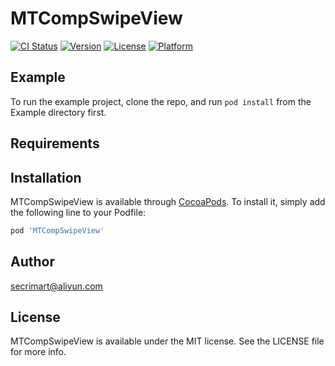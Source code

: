# MTCompSwipeView

[![CI Status](http://img.shields.io/travis/rstx_reg@aliyun.com/MTCompSwipeView.svg?style=flat)](https://travis-ci.org/rstx_reg@aliyun.com/MTCompSwipeView)
[![Version](https://img.shields.io/cocoapods/v/MTCompSwipeView.svg?style=flat)](http://cocoapods.org/pods/MTCompSwipeView)
[![License](https://img.shields.io/cocoapods/l/MTCompSwipeView.svg?style=flat)](http://cocoapods.org/pods/MTCompSwipeView)
[![Platform](https://img.shields.io/cocoapods/p/MTCompSwipeView.svg?style=flat)](http://cocoapods.org/pods/MTCompSwipeView)

## Example

To run the example project, clone the repo, and run `pod install` from the Example directory first.

## Requirements

## Installation

MTCompSwipeView is available through [CocoaPods](http://cocoapods.org). To install
it, simply add the following line to your Podfile:

```ruby
pod 'MTCompSwipeView'
```

## Author

secrimart@aliyun.com

## License

MTCompSwipeView is available under the MIT license. See the LICENSE file for more info.
